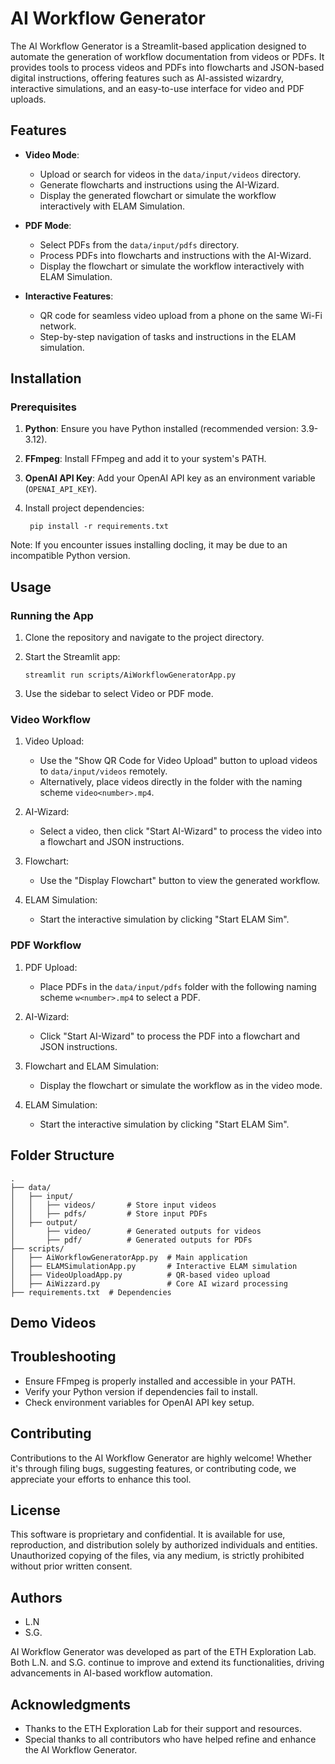 # AI Workflow Generator

The AI Workflow Generator is a Streamlit-based application designed to automate the generation of workflow documentation from videos or PDFs. It provides tools to process videos and PDFs into flowcharts and JSON-based digital instructions, offering features such as AI-assisted wizardry, interactive simulations, and an easy-to-use interface for video and PDF uploads.

## Features

- **Video Mode**:  
  - Upload or search for videos in the `data/input/videos` directory.
  - Generate flowcharts and instructions using the AI-Wizard.
  - Display the generated flowchart or simulate the workflow interactively with ELAM Simulation.

- **PDF Mode**:  
  - Select PDFs from the `data/input/pdfs` directory.
  - Process PDFs into flowcharts and instructions with the AI-Wizard.
  - Display the flowchart or simulate the workflow interactively with ELAM Simulation.

- **Interactive Features**:  
  - QR code for seamless video upload from a phone on the same Wi-Fi network.
  - Step-by-step navigation of tasks and instructions in the ELAM simulation.

## Installation

### Prerequisites
1. **Python**: Ensure you have Python installed (recommended version: 3.9-3.12).  
2. **FFmpeg**: Install FFmpeg and add it to your system's PATH.
3. **OpenAI API Key**: Add your OpenAI API key as an environment variable (`OPENAI_API_KEY`).
4. Install project dependencies:

        pip install -r requirements.txt

Note: If you encounter issues installing docling, it may be due to an incompatible Python version.

## Usage
### Running the App

1. Clone the repository and navigate to the project directory.
2. Start the Streamlit app:

       streamlit run scripts/AiWorkflowGeneratorApp.py

3. Use the sidebar to select Video or PDF mode.

### Video Workflow

1. Video Upload:
    - Use the "Show QR Code for Video Upload" button to upload videos to `data/input/videos` remotely.
    - Alternatively, place videos directly in the folder with the naming scheme `video<number>.mp4`.

2. AI-Wizard:
    - Select a video, then click "Start AI-Wizard" to process the video into a flowchart and JSON instructions.

3. Flowchart:
    - Use the "Display Flowchart" button to view the generated workflow.

4. ELAM Simulation:
    - Start the interactive simulation by clicking "Start ELAM Sim".

### PDF Workflow

1. PDF Upload:
    - Place PDFs in the ``data/input/pdfs`` folder with the following naming scheme `w<number>.mp4` to select a PDF.

2. AI-Wizard:
    - Click "Start AI-Wizard" to process the PDF into a flowchart and JSON instructions.

3. Flowchart and ELAM Simulation:
    - Display the flowchart or simulate the workflow as in the video mode.

4. ELAM Simulation:
    - Start the interactive simulation by clicking "Start ELAM Sim".

## Folder Structure

    .
    ├── data/
    │   ├── input/
    │   │   ├── videos/       # Store input videos
    │   │   ├── pdfs/         # Store input PDFs
    │   ├── output/
    │       ├── video/        # Generated outputs for videos
    │       ├── pdf/          # Generated outputs for PDFs
    ├── scripts/
    │   ├── AiWorkflowGeneratorApp.py  # Main application
    │   ├── ELAMSimulationApp.py       # Interactive ELAM simulation
    │   ├── VideoUploadApp.py          # QR-based video upload
    │   ├── AiWizzard.py               # Core AI wizard processing
    ├── requirements.txt  # Dependencies

## Demo Videos


## Troubleshooting

- Ensure FFmpeg is properly installed and accessible in your PATH.
- Verify your Python version if dependencies fail to install.
- Check environment variables for OpenAI API key setup.

## Contributing

Contributions to the AI Workflow Generator are highly welcome! Whether it's through filing bugs, suggesting features, or contributing code, we appreciate your efforts to enhance this tool.

## License

This software is proprietary and confidential. It is available for use, reproduction, and distribution solely by authorized individuals and entities. Unauthorized copying of the files, via any medium, is strictly prohibited without prior written consent.

## Authors

- L.N
- S.G.

AI Workflow Generator was developed as part of the ETH Exploration Lab. Both L.N. and S.G. continue to improve and extend its functionalities, driving advancements in AI-based workflow automation.

## Acknowledgments

- Thanks to the ETH Exploration Lab for their support and resources.
- Special thanks to all contributors who have helped refine and enhance the AI Workflow Generator.
